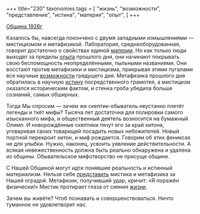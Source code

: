 +++
title="230"
taxonomies.tags = [
 "жизнь",
 "возможности",
 "представление",
 "истина",
 "материя",
 "опыт",
]
+++

[Община 1926г](/agni/1926)

Казалось бы, навсегда покончено с двумя западными измышлениями — мистицизмом и метафизикой. Лаборатория, среднеоборудованная, говорит достаточно о свойствах единой [материи](/tags/материя). Но как только люди выходят за пределы [опыта](/tags/опыт) прошлого дня, они начинают покрывать свою беспомощность неопределёнными, пыльными названиями. Они восстают против метафизики и мистицизма, прикрывая этими пугалами все научные [возможности](/tags/возможности) грядущего дня. Метафизика прошлого дня обратилась в научную [истину](/tags/истина) посредственного грамотея, а мистицизм оказался историческим фактом, и стенка гроба убедила больше сознаний, самых обширных.   

Тогда Мы спросим — зачем же скептик-обыватель неустанно плетёт легенды и ткёт мифы? Тысяча лет достаточна для полировки самого изысканного мифа, и общественный деятель возносится на бумажный Олимп. И новорождённые скептики тянут его за край хитона, уговаривая своих товарищей посадить новых небожителей. Новый портной перекроит хитон, и миф рождается. Говорим об этих фениксах не для улыбки. Нужно, наконец, усвоить уявление действительности. А всякая невежественность должна быть реально обнаружена и удалена из общины. Обывательское мифотворство не присуще общине.   

С Нашей Общиной могут идти понявшие реальность и истинный материализм. Нельзя себе [представить](/tags/представление) мистика и метафизика за Нашей оградой. Метафизик, получивший удар, кричит: «Я поражён физически!» Мистик протирает глаза от сияния [жизни](/tags/жизнь).   

Зачем вы живёте? Чтоб познавать и совершенствоваться. Ничто туманное не удовлетворит нас.   

